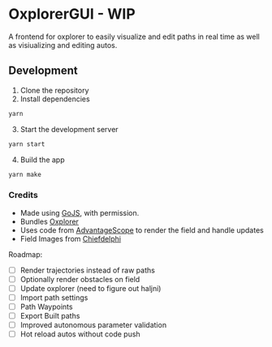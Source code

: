 # OxplorerGUI - WIP

A frontend for oxplorer to easily visualize and edit paths in real time as well as visiualizing and editing autos.

## Development

1. Clone the repository
2. Install dependencies

```bash
yarn
```

3. Start the development server

```bash
yarn start
```

4. Build the app

```bash
yarn make
```

### Credits

- Made using [GoJS](https://gojs.net/latest/index.html), with permission.
- Bundles [Oxplorer](https://github.com/FRCTeam3044/Oxplorer)
- Uses code from [AdvantageScope](https://github.com/Mechanical-Advantage/AdvantageScope) to render the field and handle updates
- Field Images from [Chiefdelphi](https://www.chiefdelphi.com/t/2024-crescendo-top-down-field-renders/447764)

Roadmap:

- [ ] Render trajectories instead of raw paths
- [ ] Optionally render obstacles on field
- [ ] Update oxplorer (need to figure out haljni)
- [ ] Import path settings
- [ ] Path Waypoints
- [ ] Export Built paths
- [ ] Improved autonomous parameter validation
- [ ] Hot reload autos without code push
